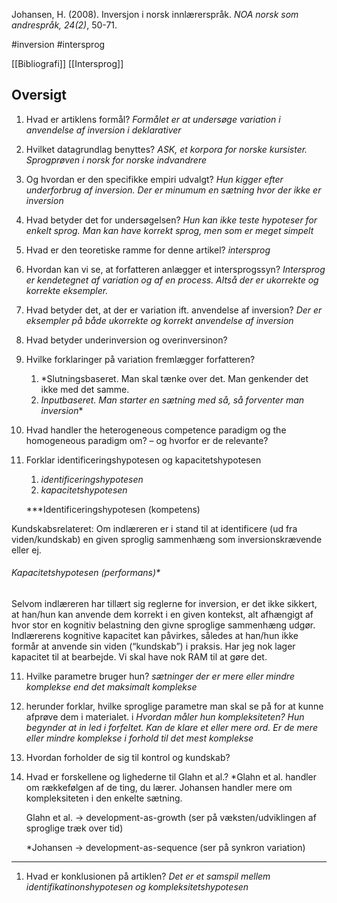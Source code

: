             

Johansen, H. (2008). Inversjon i norsk innlærerspråk. _NOA norsk som andrespråk, 24(2)_, 50-71.

#inversion #intersprog 

[[Bibliografi]]
[[Intersprog]]

## Oversigt

1. Hvad er artiklens formål?
	*Formålet er at undersøge variation i anvendelse af inversion i deklarativer*
1. Hvilket datagrundlag benyttes?
	*ASK, et korpora for norske kursister. Sprogprøven i norsk for norske indvandrere*
2. Og hvordan er den specifikke empiri udvalgt?
	*Hun kigger efter underforbrug af inversion. Der er minumum en sætning hvor der ikke er inversion*
3. Hvad betyder det for undersøgelsen?
	*Hun kan ikke teste hypoteser for enkelt sprog. Man kan have korrekt sprog, men som er meget simpelt*
4. Hvad er den teoretiske ramme for denne artikel?
	*intersprog*
5. Hvordan kan vi se, at forfatteren anlægger et intersprogssyn?
	 *Intersprog er kendetegnet af variation og af en process. Altså der er ukorrekte og korrekte eksempler.*
6. Hvad betyder det, at der er variation ift. anvendelse af inversion?
	*Der er eksempler på både ukorrekte og korrekt anvendelse af inversion*
7. Hvad betyder underinversion og overinversinon?
9. Hvilke forklaringer på variation fremlægger forfatteren?
	1. *Slutningsbaseret. Man skal tænke over det. Man genkender det ikke med det samme.
	2. *Inputbaseret. Man starter en sætning med så, så forventer man inversion**
10. Hvad handler the heterogeneous competence paradigm og the
homogeneous paradigm om? – og hvorfor er de relevante?
11. Forklar identificeringshypotesen og kapacitetshypotesen
	1. *identificeringshypotesen*
	2. *kapacitetshypotesen*

	***Identificeringshypotesen (kompetens)

Kundskabsrelateret: Om indlæreren er i stand til at identificere (ud fra viden/kundskab) en given sproglig sammenhæng som inversionskrævende eller ej. 

###### *Kapacitetshypotesen (performans)**

Selvom indlæreren har tillært sig reglerne for inversion, er det ikke sikkert, at han/hun kan anvende dem korrekt i en given kontekst, alt afhængigt af hvor stor en kognitiv belastning den givne sproglige sammenhæng udgør. Indlærerens kognitive kapacitet kan påvirkes, således at han/hun ikke formår at anvende sin viden (“kundskab”) i praksis. Har jeg nok lager kapacitet til at bearbejde. Vi skal have nok RAM til at gøre det.

  
11. Hvilke parametre bruger hun?
	 *sætninger der er mere eller mindre komplekse end det maksimalt komplekse*
12. herunder forklar, hvilke sproglige parametre man skal se på for at kunne afprøve
      dem i materialet.
i 	  *Hvordan måler hun kompleksiteten? Hun begynder at in led i forfeltet. Kan de klare et eller mere ord. Er de mere eller mindre komplekse i forhold til det mest komplekse*
2. Hvordan forholder de sig til kontrol og kundskab?
12. Hvad er forskellene og lighederne til Glahn et al.?
	*Glahn et al. handler om rækkefølgen af de ting, du lærer. 
	Johansen handler mere om kompleksiteten i den enkelte sætning. 
	
	Glahn et al. → development-as-growth (ser på væksten/udviklingen af sproglige træk over tid)

	*Johansen → development-as-sequence (ser på synkron variation)

  
***
1. Hvad er konklusionen på artiklen?
	*Det er et samspil mellem identifikatinonshypotesen og kompleksitetshypotesen*
